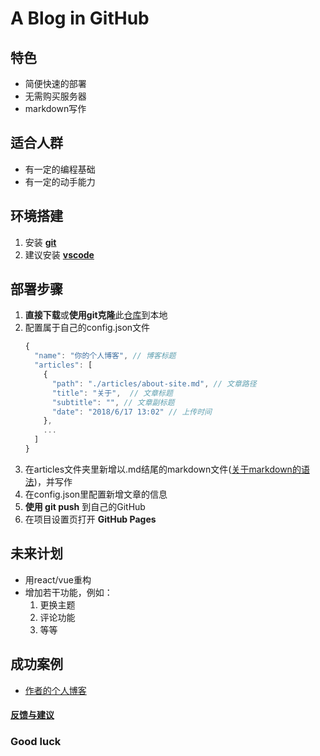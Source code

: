 # A Blog in GitHub

## 特色

* 简便快速的部署
* 无需购买服务器
* markdown写作

## 适合人群

* 有一定的编程基础
* 有一定的动手能力

## 环境搭建

1. 安装 **[git](https://git-scm.com/downloads)**
2. 建议安装 **[vscode](https://code.visualstudio.com/)**

## 部署步骤

1. **直接下载**或**使用git克隆**此[仓库](https://github.com/freetes/A-Blog-in-GitHub)到本地
2. 配置属于自己的config.json文件
    ```javascript
    {
      "name": "你的个人博客", // 博客标题
      "articles": [
        {
          "path": "./articles/about-site.md", // 文章路径
          "title": "关于",  // 文章标题
          "subtitle": "", // 文章副标题
          "date": "2018/6/17 13:02" // 上传时间
        },
        ...
      ]
    }
    ```
3. 在articles文件夹里新增以.md结尾的markdown文件([关于markdown的语法](https://www.appinn.com/markdown/))，并写作
4. 在config.json里配置新增文章的信息
5. **使用 git push** 到自己的GitHub
6. 在项目设置页打开 **GitHub Pages**

## 未来计划

* 用react/vue重构
* 增加若干功能，例如：
  1. 更换主题
  2. 评论功能
  3. 等等

## 成功案例

* [作者的个人博客](https://freetes.github.io/My-Blog-in-GitHub/)

#### [反馈与建议](https://github.com/freetes/A-Blog-in-GitHub/issues/new)

### Good luck
